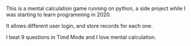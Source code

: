 This is a mental calculation game running on python, a side project while I was starting to learn programming in 2020.

It allows different user login, and store records for each one.

I beat 9 questions in Timd Mode and I love mental calculation.
